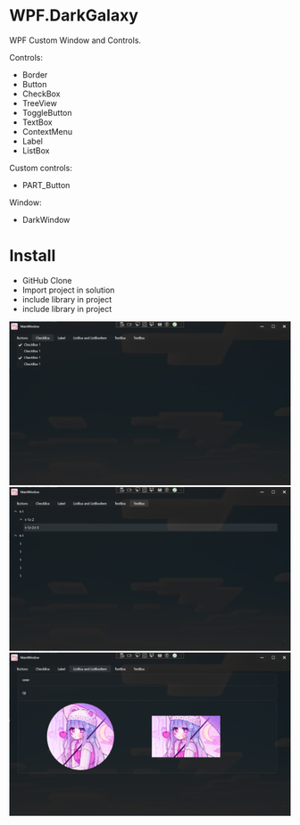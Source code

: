 # WPF.DarkGalaxy




WPF Custom Window and Controls.

Controls:
<ul>
    <li>Border</li>
    <li>Button</li>
    <li>CheckBox</li>
    <li>TreeView</li>
    <li>ToggleButton</li>
    <li>TextBox</li>
    <li>ContextMenu</li>
    <li>Label</li>
    <li>ListBox</li>
</ul>
Custom controls:
<ul>
    <li>PART_Button</li>     
</ul>
Window:
<ul>
    <li>DarkWindow</li>  
</ul>

# Install
<ul>
    <li>GitHub Clone</li>
    <li>Import project in solution</li>
    <li>include library in project</li>
    <li>include library in project</li>
</ul>

![enter image description here](https://github.com/Under4groos/WPF.DarkGalaxy/blob/master/screenshot/7EVnyTZGkS.png?raw=true)
![enter image description here](https://github.com/Under4groos/WPF.DarkGalaxy/blob/master/screenshot/Ux1WoyIemu.png?raw=true)
![enter image description here](https://github.com/Under4groos/WPF.DarkGalaxy/blob/master/screenshot/odJxmOZR2H.png?raw=true)